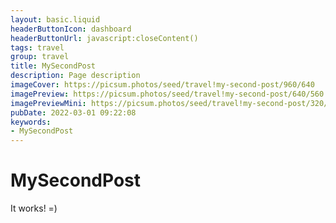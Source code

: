 ```yaml
---
layout: basic.liquid
headerButtonIcon: dashboard
headerButtonUrl: javascript:closeContent()
tags: travel
group: travel
title: MySecondPost
description: Page description
imageCover: https://picsum.photos/seed/travel!my-second-post/960/640
imagePreview: https://picsum.photos/seed/travel!my-second-post/640/560
imagePreviewMini: https://picsum.photos/seed/travel!my-second-post/320/240
pubDate: 2022-03-01 09:22:08
keywords:
- MySecondPost
---
```


# MySecondPost

It works! =)
